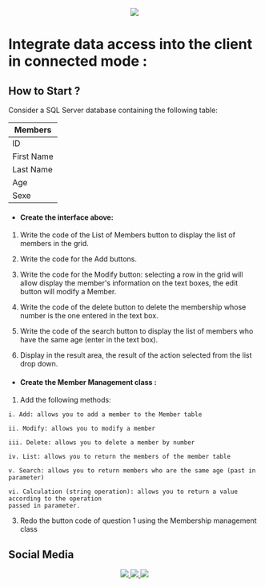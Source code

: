 <p align="center"> <img src="https://cdn4.iconfinder.com/data/icons/flat-colored-borderless-file-formats/256/file_format_48-512.png">

# Integrate data access into the client in connected mode :

## How to Start ?

Consider a SQL Server database containing the following table:

| Members    |
|----------  |
| ID         |
| First Name |
| Last Name  |
| Age        |
| Sexe       |

- #### Create the interface above:

1. Write the code of the List of Members button to display the list of members
in the grid.

2. Write the code for the Add buttons.

3. Write the code for the Modify button: selecting a row in the grid will allow
display the member's information on the text boxes, the edit button
will modify a Member.

4. Write the code of the delete button to delete the membership whose number is
the one entered in the text box.

5. Write the code of the search button to display the list of members who have the
same age (enter in the text box).

6. Display in the result area, the result of the action selected from the list
drop down.

- #### Create the Member Management class :

1. Add the following methods:
```
i. Add: allows you to add a member to the Member table

ii. Modify: allows you to modify a member

iii. Delete: allows you to delete a member by number

iv. List: allows you to return the members of the member table

v. Search: allows you to return members who are the same age (past in parameter)

vi. Calculation (string operation): allows you to return a value according to the operation
passed in parameter.
```
3. Redo the button code of question 1 using the Membership management class

<h2>Social Media</h2>

<p align="center">
	<a href="https://www.instagram.com/froggy__19/">
  <code><img src="https://img.shields.io/badge/Froggy__19%20-%23E4405F.svg?&style=for-the-badge&logo=Instagram&logoColor=white"/></code>
		</a>
	<a href="https://www.twitch.tv/yassertahiri">
  <code><img src="https://img.shields.io/badge/yassertahiri%20-%239146FF.svg?&style=for-the-badge&logo=Twitch&logoColor=white"/></code>
	</a>
	<a href="https://twitter.com/THyasser1">
  <code><img src="https://img.shields.io/badge/THyasser1%20-%231DA1F2.svg?&style=for-the-badge&logo=Twitter&logoColor=white"/></code>
  </a>

</p>
